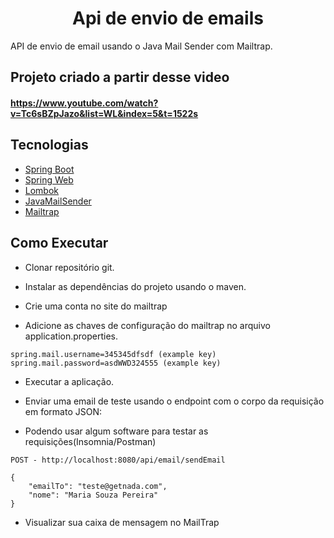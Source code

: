 <h1 align="center">
  Api de envio de emails
</h1>

API de envio de email usando o Java Mail Sender com Mailtrap.

## Projeto criado a partir desse video 
#### https://www.youtube.com/watch?v=Tc6sBZpJazo&list=WL&index=5&t=1522s

## Tecnologias

- [Spring Boot](https://spring.io/projects/spring-boot)
- [Spring Web](https://docs.spring.io/spring-boot/docs/current/reference/html/web.html)
- [Lombok](https://projectlombok.org/)
- [JavaMailSender](https://docs.spring.io/spring-framework/docs/current/javadoc-api/org/springframework/mail/javamail/JavaMailSender.html)
- [Mailtrap](https://mailtrap.io/)

## Como Executar
- Clonar repositório git.
- Instalar as dependências do projeto usando o maven.

- Crie uma conta no site do mailtrap
- Adicione as chaves de configuração do mailtrap no arquivo application.properties.
```
spring.mail.username=345345dfsdf (example key)
spring.mail.password=asdWWD324555 (example key)
```

- Executar a aplicação.

- Enviar uma email de teste usando o endpoint com o corpo da requisição em formato JSON:
- Podendo usar algum software para testar as requisições(Insomnia/Postman)
```
POST - http://localhost:8080/api/email/sendEmail

{
	"emailTo": "teste@getnada.com",
	"nome": "Maria Souza Pereira"
}
```

- Visualizar sua caixa de mensagem no MailTrap
